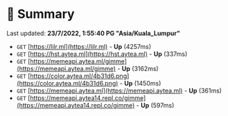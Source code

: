 # 📖 Summary
Last updated: **23/7/2022, 1:55:40 PG "Asia/Kuala_Lumpur"**

- `GET` [https://lilr.ml](https://lilr.ml) - **Up** (4257ms)
- `GET` [https://hst.aytea.ml](https://hst.aytea.ml) - **Up** (337ms)
- `GET` [https://memeapi.aytea.ml/gimme](https://memeapi.aytea.ml/gimme) - **Up** (3162ms)
- `GET` [https://color.aytea.ml/4b31d6.png](https://color.aytea.ml/4b31d6.png) - **Up** (1450ms)
- `GET` [https://memeapi.aytea.ml](https://memeapi.aytea.ml) - **Up** (361ms)
- `GET` [https://memeapi.aytea14.repl.co/gimme](https://memeapi.aytea14.repl.co/gimme) - **Up** (597ms)
